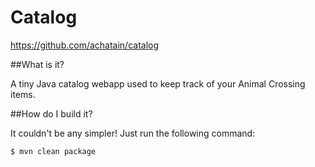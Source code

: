 Catalog
============

https://github.com/achatain/catalog

##What is it?

A tiny Java catalog webapp used to keep track of your Animal Crossing items.

##How do I build it?

It couldn't be any simpler! Just run the following command:
```bash
$ mvn clean package
```
